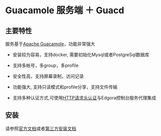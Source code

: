 # Guacamole 服务端 ＋ Guacd

## 主要特性

服务基于[Apache Guacamole](https://github.com/apache/guacamole-server)，功能非常强大

* 安装较为容易，支持docker, 需要初始化Mysql或者PostgreSql数据库

* 支持多帐号，多group，多profile

* 安全性高，支持屏幕录制，访问记录

* 功能强大, 支持只读模式和profile分享，支持文件传输

* 支持多种认证方式,可使用[HTTP请求头认证](http://guacamole.apache.org/doc/gug/header-auth.html)与Edgora控制台服务代理集成

## 安装

请参照[官方文档](http://guacamole.apache.org/doc/gug/guacamole-docker.html)或者[第三方安装文档](https://github.com/MysticRyuujin/guac-install)